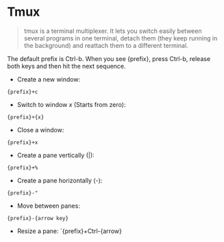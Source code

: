 # Tmux
> tmux is a terminal multiplexer. 
> It lets you switch easily between several programs in one terminal, detach them (they keep running in the background) and reattach them to a different terminal.

The default prefix is Ctrl-b.
When you see {prefix}, press Ctrl-b, release both keys and then hit the next sequence.

- Create a new window:

`{prefix}+c`

- Switch to window *x* (Starts from zero):

`{prefix}+{x}`

- Close a window:

`{prefix}+x`

- Create a pane vertically (|):

`{prefix}+%`

- Create a pane horizontally (-):

`{prefix}-"`

- Move between panes:

`{prefix}-{arrow key}`

- Resize a pane:
`{prefix}+Ctrl-{arrow}
